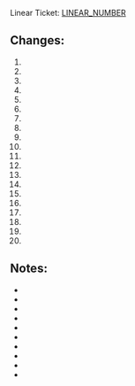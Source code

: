 Linear Ticket: [LINEAR_NUMBER](https://linear.app/stytch/issue/YOUR_TICKET)

## Changes:

1.

1. 

1.

1.

1.

1.

1.

1.

1.

1.

1.

1.

1.

1.

1.

1.

1.

1.

1.

1.

## Notes:

-

-

-

-

-

-

-

-

-

-

